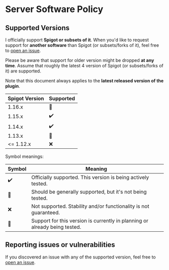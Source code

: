 # Server Software Policy

## Supported Versions

I officially support **Spigot or subsets of it**. When you'd like to request support for **another software** than Spigot (or subsets/forks of it), 
feel free to [open an issue](https://github.com/axelrindle/Broadcaster-Plugin/issues/new?title=Support+Request+for+SERVER_SOFTWARE_HERE).

Please be aware that support for older version might be dropped **at any time**. Assume that roughly the latest 4 version of Spigot (or subsets/forks of it) are supported.

Note that this document always applies to the **latest released version of the plugin**.

| Spigot Version | Supported |
| ------- | ------------------ |
| 1.16.x   | :construction: |
| 1.15.x   | :heavy_check_mark: |
| 1.14.x   | :heavy_check_mark: |
| 1.13.x   | :construction: |
| <= 1.12.x   | :x: |

Symbol meanings:

| Symbol | Meaning |
| ------ | ------- |
| :heavy_check_mark: | Officially supported. This version is being actively tested. |
| :large_orange_diamond: | Should be generally supported, but it's not being tested. |
| :x: | Not supported. Stability and/or functionality is not guaranteed. |
| :construction: | Support for this version is currently in planning or already being tested. |

## Reporting issues or vulnerabilities

If you discovered an issue with any of the supported version, feel free to [open an issue](https://github.com/axelrindle/Broadcaster-Plugin/issues/new).
